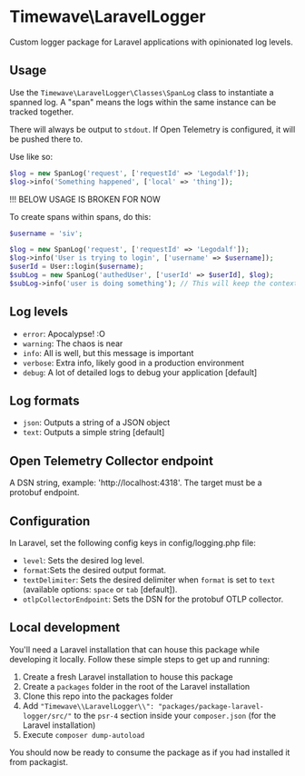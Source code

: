 # Timewave\LaravelLogger

Custom logger package for Laravel applications with opinionated log levels.

## Usage

Use the `Timewave\LaravelLogger\Classes\SpanLog` class to instantiate a spanned log. A "span" means the logs within the same instance can be tracked together.

There will always be output to `stdout`. If Open Telemetry is configured, it will be pushed there to.

Use like so:

```php
$log = new SpanLog('request', ['requestId' => 'Legodalf']);
$log->info('Something happened', ['local' => 'thing']);
```

!!! BELOW USAGE IS BROKEN FOR NOW

To create spans within spans, do this:

```php
$username = 'siv';

$log = new SpanLog('request', ['requestId' => 'Legodalf']);
$log->info('User is trying to login', ['username' => $username]);
$userId = User::login($username);
$subLog = new SpanLog('authedUser', ['userId' => $userId], $log);
$subLog->info('user is doing something'); // This will keep the context of being a user logged in during the request with the specific id
```

## Log levels

- `error`: Apocalypse! :O
- `warning`: The chaos is near
- `info`: All is well, but this message is important
- `verbose`: Extra info, likely good in a production environment
- `debug`: A lot of detailed logs to debug your application [default]

## Log formats

- `json`: Outputs a string of a JSON object
- `text`: Outputs a simple string [default]

## Open Telemetry Collector endpoint

A DSN string, example: 'http://localhost:4318'. The target must be a protobuf endpoint.

## Configuration

In Laravel, set the following config keys in config/logging.php file:

- `level`: Sets the desired log level.
- `format`:Sets the desired output format.
- `textDelimiter`: Sets the desired delimiter when `format` is set to `text` (available options: `space` or `tab` [default]).
- `otlpCollectorEndpoint`: Sets the DSN for the protobuf OTLP collector.

## Local development

You'll need a Laravel installation that can house this package while developing it locally. Follow these simple steps to get up and running:

1. Create a fresh Laravel installation to house this package
2. Create a `packages` folder in the root of the Laravel installation
3. Clone this repo into the packages folder
4. Add `"Timewave\\LaravelLogger\\": "packages/package-laravel-logger/src/"` to the `psr-4` section inside your `composer.json` (for the Laravel installation)
5. Execute `composer dump-autoload`

You should now be ready to consume the package as if you had installed it from packagist. 
